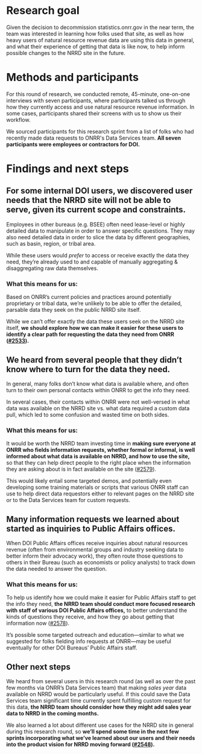 # Research goal
Given the decision to decommission statistics.onrr.gov in the near term, the team was interested in learning how folks used that site, as well as how heavy users of natural resource revenue data are using this data in general, and what their experience of getting that data is like now, to help inform possible changes to the NRRD site in the future. 

# Methods and participants
For this round of research, we conducted remote, 45-minute, one-on-one interviews with seven participants, where participants talked us through how they currently access and use natural resource revenue information. In some cases, participants shared their screens with us to show us their workflow.

We sourced participants for this research sprint from a list of folks who had recently made data requests to ONRR's Data Services team. **All seven participants were employees or contractors for DOI.**


# Findings and next steps

## For some internal DOI users, we discovered user needs that the NRRD site will not be able to serve, given its current scope and constraints.

Employees in other bureaus (e.g. BSEE) often need lease-level or highly detailed data to manipulate in order to answer specific questions. They may also need detailed data in order to slice the data by different geographies, such as basin, region, or tribal area.

While these users would _prefer_ to access or receive exactly the data they need, they’re already used to and capable of manually aggregating & disaggregating raw data themselves.

### What this means for us: 
Based on ONRR’s current policies and practices around potentially proprietary or tribal data, we’re unlikely to be able to offer the detailed, parsable data they seek on the public NRRD site itself.

While we can’t offer exactly the data these users seek on the NRRD site itself, **we should explore how we can make it easier for these users to identify a clear path for requesting the data they need from ONRR ([#2533](https://github.com/18F/doi-extractives-data/issues/2533)).** 


## We heard from several people that they didn’t know where to turn for the data they need.

In general, many folks don’t know what data is available where, and often turn to their own personal contacts within ONRR to get the info they need.

In several cases, their contacts within ONRR were not well-versed in what data was available on the NRRD site vs. what data required a custom data pull, which led to some confusion and wasted time on both sides.

### What this means for us:
It would be worth the NRRD team investing time in **making sure everyone at ONRR who fields information requests, whether formal or informal, is well informed about what data is available on NRRD, and how to use the site,** so that they can help direct people to the right place when the information they are asking about is in fact available on the site ([#2579](https://github.com/18F/doi-extractives-data/issues/2579)). 

This would likely entail some targeted demos, and potentially even developing some training materials or scripts that various ONRR staff can use to help direct data requestors either to relevant pages on the NRRD site or to the Data Services team for custom requests.


## Many information requests we learned about started as inquiries to Public Affairs offices.

When DOI Public Affairs offices receive inquiries about natural resources revenue (often from environmental groups and industry seeking data to better inform their advocacy work), they often route those questions to others in their Bureau (such as economists or policy analysts) to track down the data needed to answer the question.

### What this means for us:
To help us identify how we could make it easier for Public Affairs staff to get the info they need, **the NRRD team should conduct more focused research with staff of various DOI Public Affairs offices,** to better understand the kinds of questions they receive, and how they go about getting that information now ([#2578](https://github.com/18F/doi-extractives-data/issues/2578)).

It’s possible some targeted outreach and education—similar to what we suggested for folks fielding info requests at ONRR—may be useful eventually for other DOI Bureaus’ Public Affairs staff.

## Other next steps 

We heard from several users in this research round (as well as over the past few months via ONRR’s Data Services team) that making _sales year_ data available on NRRD would be particularly useful. If this could save the Data Services team significant time currently spent fulfilling custom request for this data, **the NRRD team should consider how they might add sales year data to NRRD in the coming months.**

We also learned a lot about different use cases for the NRRD site in general during this research round, so **we’ll spend some time in the next few sprints incorporating what we’ve learned about our users and their needs into the product vision for NRRD moving forward ([#2548](https://github.com/18F/doi-extractives-data/issues/2548)).**
